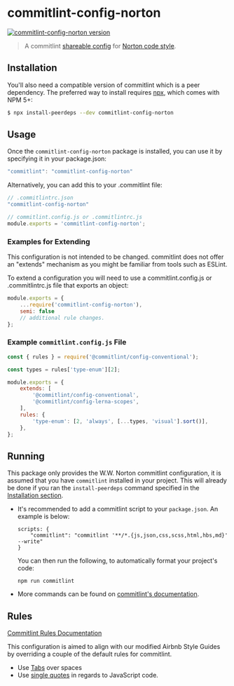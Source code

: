 # commitlint-config-norton

[![commitlint-config-norton version](https://img.shields.io/npm/v/commitlint-config-norton)](https://www.npmjs.com/package/commitlint-config-norton)


> A commitlint [shareable config](https://commitlint.io/docs/en/configuration.html#sharing-configurations) for [Norton code style](https://gitlab.com/wwnorton/style).

## Installation

You'll also need a compatible version of commitlint which is a peer dependency. The preferred way to install requires [npx](https://github.com/zkat/npx), which comes with NPM 5+:

```sh
$ npx install-peerdeps --dev commitlint-config-norton
```

## Usage

Once the `commitlint-config-norton` package is installed, you can use it by specifying it in your package.json: 

```js
"commitlint": "commitlint-config-norton"
```

Alternatively, you can add this to your .commitlint file:

```js
// .commitlintrc.json
"commitlint-config-norton"

// commitlint.config.js or .commitlintrc.js
module.exports = 'commitlint-config-norton';
```

### Examples for Extending
This configuration is not intended to be changed. commitlint does not offer an "extends" mechanism as you might be familiar from tools such as ESLint.

To extend a configuration you will need to use a commitlint.config.js or .commitlintrc.js file that exports an object:

```js
module.exports = {
	...require('commitlint-config-norton'),
	semi: false
	// additional rule changes.
};
```

### Example `commitlint.config.js` File
```js
const { rules } = require('@commitlint/config-conventional');

const types = rules['type-enum'][2];

module.exports = {
	extends: [
		'@commitlint/config-conventional',
		'@commitlint/config-lerna-scopes',
	],
	rules: {
		'type-enum': [2, 'always', [...types, 'visual'].sort()],
	},
};
```

## Running

This package only provides the W.W. Norton commitlint configuration, it is assumed that you have `commitlint` installed in your project.
This will already be done if you ran the `install-peerdeps` command specified in the [Installation section](#installation).

- It's recommended to add a commitlint script to your `package.json`. An example is below: 

	```
	scripts: {
		"commitlint": "commitlint '**/*.{js,json,css,scss,html,hbs,md}' --write" 
	}
	```
	You can then run the following, to automatically format your project's code:

	```
	npm run commitlint 
	```
- More commands can be found on [commitlint's documentation](https://commitlint.js.org/).

## Rules
[Commitlint Rules Documentation](https://commitlint.js.org/#/reference-rules)

This configuration is aimed to align with our modified Airbnb Style Guides by overriding a couple of the default rules for commitlint.

- Use [Tabs](https://commitlint.io/docs/en/options.html#tabs) over spaces 
- Use [single quotes](https://commitlint.io/docs/en/options.html#quotes) in regards to JavaScript code.
